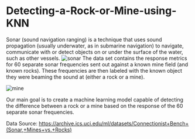 # Detecting-a-Rock-or-Mine-using-KNN
Sonar (sound navigation ranging) is a technique that uses sound propagation (usually underwater, as in submarine navigation) to navigate, communicate with or detect objects on or under the surface of the water, such as other vessels.
![sonar](https://github.com/Daniel-1999/Detecting-a-Rock-or-Mine-using-KNN/assets/64975819/066c9bfd-f555-43cd-9056-6543622afd15)
The data set contains the response metrics for 60 separate sonar frequencies sent out against a known mine field (and known rocks). These frequencies are then labeled with the known object they were beaming the sound at (either a rock or a mine).

![mine](https://github.com/Daniel-1999/Detecting-a-Rock-or-Mine-using-KNN/assets/64975819/919d7ce1-c74a-4151-bbcb-bd9a1b2caf0d)


Our main goal is to create a machine learning model capable of detecting the difference between a rock or a mine based on the response of the 60 separate sonar frequencies.

Data Source: https://archive.ics.uci.edu/ml/datasets/Connectionist+Bench+(Sonar,+Mines+vs.+Rocks)
